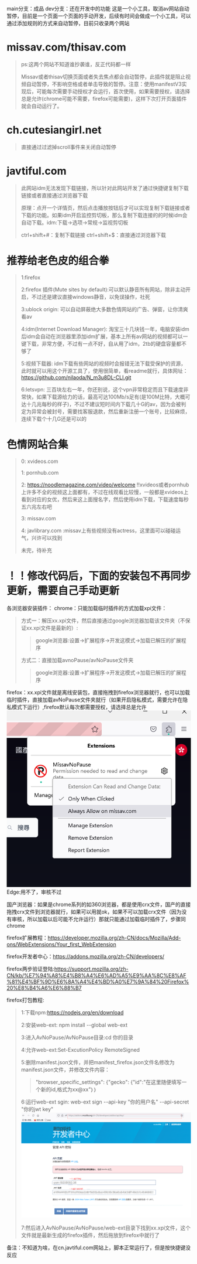 main分支：成品    dev分支：还在开发中的功能
这是一个小工具，取消av网站自动暂停，目前是一个页面一个页面的手动开发，后续有时间会做成一个小工具，可以通过添加规则的方式来自动暂停，目前只收录两个网站

# missav.com/thisav.com
>ps:这两个网站不知道谁抄袭谁，反正代码都一样
> 
>Missav或者thisav切换页面或者失去焦点都会自动暂停，此插件就是阻止视频自动暂停，不影响空格或者单击导致的暂停。注意：使用manifestV3实现后，可能每次需要手动授权才会运行，首次使用，如果需要授权，请选择总是允许(chrome可能不需要，firefox可能需要)，这样下次打开页面插件就会自动运行了。


# ch.cutesiangirl.net
>直接通过过滤掉scroll事件来关闭自动暂停

# javtiful.com
> 此网站idm无法发现下载链接，所以针对此网站开发了通过快捷键复制下载链接或者直接通过浏览器下载
> 
> 原理：点开一个详情页，然后点击播放按钮后才可以实现复制下载链接或者下载的功能。如果idm开启监控剪切板，那么复制下载连接的的时候idm会自动下载。idm:下载->选项->常规->监视剪切板
> 
> ctrl+shift+#：复制下载链接  ctrl+shift+$：直接通过浏览器下载

# 推荐给老色皮的组合拳
>1:firefox
> 
>2:firefox 插件(Mute sites by default):可以默认静音所有网站，除非主动开启，不过还是建议直接windows静音，以免误操作，社死
> 
>3:ublock origin: 可以自动屏蔽绝大多数色情网站的广告、弹窗，让你清爽看av
> 
>4:idm(Internet Download Manager): 淘宝三十几块钱一年，电脑安装idm后idm会自动在浏览器里添加idm扩展，基本上所有av网站的视频都可以一键下载，非常方便，不过有一点不好，自从用了idm，2tb的硬盘容量都不够了
> 
>5:视频下载器: idm下载有些网站的视频时会报错无法下载受保护的资源，此时就可以用这个开源工具了，使用很简单，看readme就行，具体网址：https://github.com/nilaoda/N_m3u8DL-CLI.git
> 
>6:letsvpn: 三百块左右一年，你还别说，这个vpn非常稳定而且下载速度非常快，如果下载源给力的话，最高可达100Mb/s足有(是100M比特，大概可达十几兆每秒的样子)，不过不建议短时间内下载几十G的av，因为会被判定为异常会被封号，需要找客服退款，然后重新注册一个账号，比较麻烦，连续下载个十几G还是可以的


# 色情网站合集
>0: xvideos.com
> 
>1: pornhub.com
> 
>2: https://noodlemagazine.com/video/welcome !!xvideos或者pornhub上许多不全的视频这上面都有，不过在线观看比较慢，一般都是xvideos上看到对应的女优，然后来这上面搜名字，然后使用idm下载，下载速度每秒五六兆左右吧
> 
>3: missav.com
> 
>4: javlibrary.com :missav上有些视频没有actress，这里面可以碰碰运气，兴许可以找到
> 
> 未完，待补充


# ！！修改代码后，下面的安装包不再同步更新，需要自己手动更新
各浏览器安装插件：
chrome：只能加载临时插件的方式加载xpi文件：
>方式一：解压xx.xpi文件，然后直接通过google浏览器加载该文件夹（不保证xx.xpi文件是最新的）:
>> google浏览器:设置->扩展程序->开发这模式->加载已解压的扩展程序
> 
>方式二：直接加载avnoPause/avNoPause文件夹
>> google浏览器:设置->扩展程序->开发这模式->加载已解压的扩展程序
>
> 
firefox：xx.xpi文件就是离线安装包，直接拖拽到firefox浏览器就行，也可以加载临时插件，直接加载avNoPause文件夹就行（如果开启隐私模式，需要允许在隐私模式下运行）,firefox默认每次都需要授权，请选择总是允许
![img.png](img.png)
Edge:用不了，审核不过

国产浏览器：如果是chrome系列的如360浏览器，都是使用crx文件，国产的直接拖拽crx文件到浏览器就行，如果可以用就ok，如果不可以加载crx文件（因为没有审核，所以加载以后可能不允许运行）那就只能通过加载临时插件了，步骤同chrome

firefox扩展教程：https://developer.mozilla.org/zh-CN/docs/Mozilla/Add-ons/WebExtensions/Your_first_WebExtension

firefox开发者中心：https://addons.mozilla.org/zh-CN/developers/

firefox两步验证登陆:https://support.mozilla.org/zh-CN/kb/%E7%94%A8%E4%B8%A4%E6%AD%A5%E9%AA%8C%E8%AF%81%E4%BF%9D%E6%8A%A4%E4%BD%A0%E7%9A%84%20Firefox%20%E8%B4%A6%E6%88%B7

firefox打包教程:
>1:下载npm:https://nodejs.org/en/download
>
>2:安装web-ext: npm install --global web-ext 
>
>3:进入AvNoPause/AvNoPause目录:cd 你的目录
> 
>4:允许web-ext:Set-ExcutionPolicy RemoteSigned
> 
>5:删除manifest.json文件，并把manifest_firefox.json文件名修改为manifest.json文件，并修改文件内容：
>>"browser_specific_settings": {"gecko": {"id":"在这里随便填写一个新的id,格式为xx@xx"｝｝
> 
>6:运行web-ext sgin: web-ext sign --api-key "你的用户名" --api-secret "你的jwt key"
> ![img_1.png](keyWithSecret.png)
> 
>7:然后进入AvNoPause/AvNoPause/web-ext目录下找到xx.xpi文件，这个文件就是最新生成的firefox插件，然后拖放到firefox中就行了
 

备注：不知道为啥，在cn.javtiful.com网站上，脚本正常运行了，但是按快捷键没反应